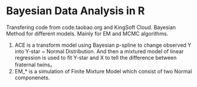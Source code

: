 # Bayesian Data Analysis in R
Transfering code from code.taobao.org and KingSoft Cloud.
Bayesian Method for different models.
Mainly for EM and MCMC algorithms.  
1. ACE is a transform model using Bayesian p-spline to change observed Y into Y-star ~ Normal Distribution. And then a mixtured model of linear regression is used to fit Y-star and X to tell the difference between fraternal twins。  
2. EM_* is a simulation of Finite Mixture Model which consist of two Normal componenets.
